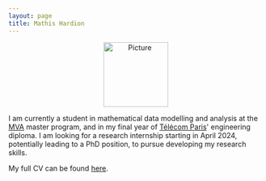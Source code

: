 ```yaml
---
layout: page
title: Mathis Hardion
---
```

<p style="text-align: center;"><img src="https://github.com/mhardion/mhardion.github.io/assets/img/pro.jpg" alt="Picture" width="128"></p>

I am currently a student in mathematical data modelling and analysis at the [MVA](https://www.master-mva.com) master program, and in my final year of [Télécom Paris](https://www.telecom-paris.fr)' engineering diploma. I am looking for a research internship starting in April 2024, potentially leading to a PhD position, to pursue developing my research skills.

My full CV can be found [here](assets/pdf/cv.pdf).
